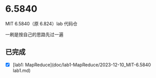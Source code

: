 # 6.5840
MIT 6.5840（原 6.824）lab 代码仓

一刷是按自己的思路先过一遍

## 已完成

- [x] [lab1: MapReduce](doc/lab1-MapReduce/2023-12-10_MIT-6.5840 lab1.md)
